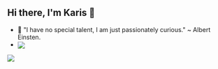 ## Hi there, I'm Karis 👋

- 🔭 "I have no special talent, I am just passionately curious." ~ Albert Einsten.
- 
  <img align="center" src="https://media.giphy.com/media/MC6eSuC3yypCU/giphy.gif" />

<a href="https://github.com/Carrieukie">
  <img align="center" src="https://github-readme-stats.anuraghazra1.vercel.app/api/top-langs/?username=Carrieukie&layout=compact&theme=radical" />
</a>
